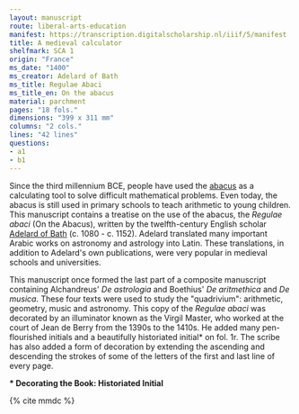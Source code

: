 ```yaml
---
layout: manuscript
route: liberal-arts-education
manifest: https://transcription.digitalscholarship.nl/iiif/5/manifest
title: A medieval calculator
shelfmark: SCA 1
origin: "France"
ms_date: "1400"
ms_creator: Adelard of Bath
ms_title: Regulae Abaci
ms_title_en: On the abacus
material: parchment
pages: "18 fols."
dimensions: "399 x 311 mm"
columns: "2 cols."
lines: "42 lines"
questions:
- a1
- b1
---
```


Since the third millennium BCE, people have used the
[abacus](https://en.wikipedia.org/wiki/Abacus) as a
calculating tool to solve difficult mathematical problems. Even today,
the abacus is still used in primary schools to teach arithmetic to young
children. This manuscript contains a treatise on the use of the abacus,
the *Regulae abaci* (On the Abacus), written by the twelfth-century
English scholar [Adelard of Bath](https://en.wikipedia.org/wiki/Adelard_of_Bath) (c.
1080 - c. 1152). Adelard translated many important Arabic works on
astronomy and astrology into Latin. These translations, in addition to
Adelard's own publications, were very popular in medieval schools and
universities.

This manuscript once formed the last part of a composite manuscript
containing Alchandreus' *De astrologia* and Boethius' *De aritmethica*
and *De musica.* These four texts were used to study the "quadrivium":
arithmetic, geometry, music and astronomy. This copy of the *Regulae abaci* was decorated by an illuminator known as the Virgil Master, who
worked at the court of Jean de Berry from the 1390s to the 1410s. He
added many pen-flourished initials and a beautifully historiated
initial\* on fol. 1r. The scribe has also added a form of decoration by
extending the ascending and descending the strokes of some of the
letters of the first and last line of every page.

**\* Decorating the Book: Historiated Initial**

{% cite mmdc %}